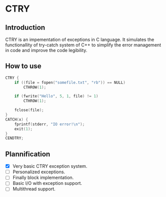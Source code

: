 CTRY
====

Introduction
------------

CTRY is an impementation of exceptions in C language. It simulates the
functionallity of try-catch system of C++ to simplify the error management in
code and improve the code legibility.

How to use
----------

```c
CTRY {
	if ((file = fopen("somefile.txt", "rb")) == NULL)
		CTHROW(1);

	if (fwrite("Hello", 5, 1, file) != 1)
		CTHROW(1);

	fclose(file);
}
CATCH(x) {
	fprintf(stderr, "IO error!\n");
	exit(1);
}
CENDTRY;
```

Plannification
--------------

- [X] Very basic CTRY exception system.
- [ ] Personalized exceptions.
- [ ] Finally block implementation.
- [ ] Basic I/O with exception support.
- [ ] Multithread support.
